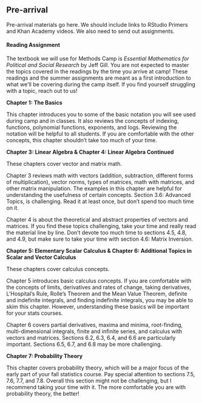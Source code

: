 ## Pre-arrival

Pre-arrival materials go here. We should include links to RStudio Primers and Khan Academy videos. We also need to send out assignments.

#### Reading Assignment

The textbook we will use for Methods Camp is *Essential Mathematics for Political and Social Research* by Jeff Gill. You are not expected to master the topics covered in the readings by the time you arrive at camp! These readings and the summer assignments are meant as a first introduction to what we'll be covering during the camp itself. If you find yourself struggling with a topic, reach out to us!

**Chapter 1: The Basics**

This chapter introduces you to some of the basic notation you will see used during camp and in classes. It also reviews the concepts of indexing, functions, polynomial functions, exponents, and logs. Reviewing the notation will be helpful to all students. If you are comfortable with the other concepts, this chapter shouldn’t take too much of your time.

**Chapter 3: Linear Algebra & Chapter 4: Linear Algebra Continued**

These chapters cover vector and matrix math.

Chapter 3 reviews math with vectors (addition, subtraction, different forms of multiplication), vector norms, types of matrices, math with matrices, and other matrix manipulation. The examples in this chapter are helpful for understanding the usefulness of certain concepts. Section 3.6: Advanced Topics, is challenging. Read it at least once, but don’t spend too much time on it.

Chapter 4 is about the theoretical and abstract properties of vectors and matrices. If you find these topics challenging, take your time and really read the material line by line. Don’t devote too much time to sections 4.5, 4.8, and 4.9, but make sure to take your  time with section 4.6: Matrix Inversion.

**Chapter 5: Elementary Scalar Calculus & Chapter 6: Additional Topics in Scalar and Vector Calculus**

These chapters cover calculus concepts.

Chapter 5 introduces basic calculus concepts. If you are comfortable with the concepts of limits, derivatives and rates of change, taking derivatives, L’Hospital’s Rule, Rolle’s Theorem and the Mean Value Theorem, definite and indefinite integrals, and finding indefinite integrals, you may be able to skim this chapter. However, understanding these basics will be important for your stats courses.

Chapter 6 covers partial derivatives, maxima and minima, root-finding, multi-dimensional integrals, finite and infinite series, and calculus with vectors and matrices. Sections 6.2, 6.3, 6.4, and 6.6 are particularly important. Sections 6.5, 6.7, and 6.8 may be more challenging.

**Chapter 7: Probability Theory**

This chapter covers probability theory, which will be a major focus of the early part of your fall statistics course. Pay special attention to sections 7.5, 7.6, 7.7, and 7.8. Overall this section might not be challenging, but I recommend taking your time with it. The more comfortable you are with probability theory, the better!
